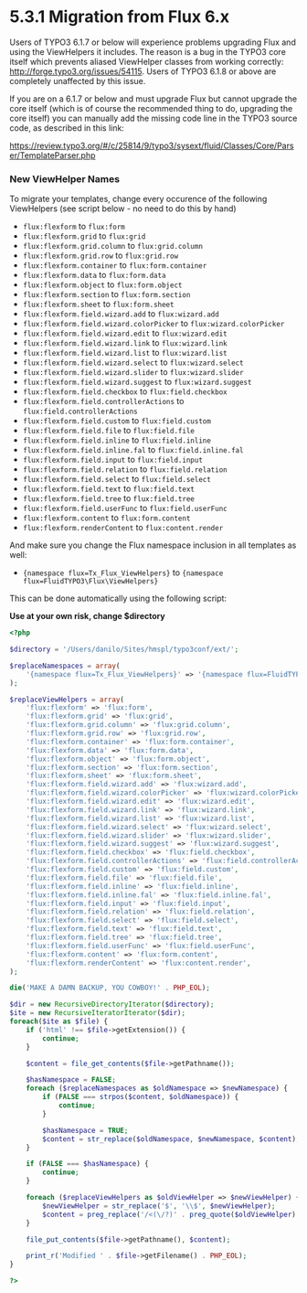 5.3.1 Migration from Flux 6.x
=============================


Users of TYPO3 6.1.7 or below will experience problems upgrading Flux and using the ViewHelpers it includes. The reason is a bug
in the TYPO3 core itself which prevents aliased ViewHelper classes from working correctly: http://forge.typo3.org/issues/54115.
Users of TYPO3 6.1.8 or above are completely unaffected by this issue.

If you are on a 6.1.7 or below and must upgrade Flux but cannot upgrade the core itself (which is of course the recommended thing
to do, upgrading the core itself) you can manually add the missing code line in the TYPO3 source code, as described in this link:

https://review.typo3.org/#/c/25814/9/typo3/sysext/fluid/Classes/Core/Parser/TemplateParser.php

### New ViewHelper Names

To migrate your templates, change every occurence of the following ViewHelpers (see script below - no need to do this by hand)

* ``flux:flexform`` to ``flux:form``
* ``flux:flexform.grid`` to ``flux:grid``
* ``flux:flexform.grid.column`` to ``flux:grid.column``
* ``flux:flexform.grid.row`` to ``flux:grid.row``
* ``flux:flexform.container`` to ``flux:form.container``
* ``flux:flexform.data`` to ``flux:form.data``
* ``flux:flexform.object`` to ``flux:form.object``
* ``flux:flexform.section`` to ``flux:form.section``
* ``flux:flexform.sheet`` to ``flux:form.sheet``
* ``flux:flexform.field.wizard.add`` to ``flux:wizard.add``
* ``flux:flexform.field.wizard.colorPicker`` to ``flux:wizard.colorPicker``
* ``flux:flexform.field.wizard.edit`` to ``flux:wizard.edit``
* ``flux:flexform.field.wizard.link`` to ``flux:wizard.link``
* ``flux:flexform.field.wizard.list`` to ``flux:wizard.list``
* ``flux:flexform.field.wizard.select`` to ``flux:wizard.select``
* ``flux:flexform.field.wizard.slider`` to ``flux:wizard.slider``
* ``flux:flexform.field.wizard.suggest`` to ``flux:wizard.suggest``
* ``flux:flexform.field.checkbox`` to ``flux:field.checkbox``
* ``flux:flexform.field.controllerActions`` to ``flux:field.controllerActions``
* ``flux:flexform.field.custom`` to ``flux:field.custom``
* ``flux:flexform.field.file`` to ``flux:field.file``
* ``flux:flexform.field.inline`` to ``flux:field.inline``
* ``flux:flexform.field.inline.fal`` to ``flux:field.inline.fal``
* ``flux:flexform.field.input`` to ``flux:field.input``
* ``flux:flexform.field.relation`` to ``flux:field.relation``
* ``flux:flexform.field.select`` to ``flux:field.select``
* ``flux:flexform.field.text`` to ``flux:field.text``
* ``flux:flexform.field.tree`` to ``flux:field.tree``
* ``flux:flexform.field.userFunc`` to ``flux:field.userFunc``
* ``flux:flexform.content`` to ``flux:form.content``
* ``flux:flexform.renderContent`` to ``flux:content.render``

And make sure you change the Flux namespace inclusion in all templates as well:

* ``{namespace flux=Tx_Flux_ViewHelpers}`` to ``{namespace flux=FluidTYPO3\Flux\ViewHelpers}``

This can be done automatically using the following script:

**Use at your own risk, change $directory**

```php
<?php

$directory = '/Users/danilo/Sites/hmspl/typo3conf/ext/';

$replaceNamespaces = array(
	'{namespace flux=Tx_Flux_ViewHelpers}' => '{namespace flux=FluidTYPO3\Flux\ViewHelpers}',
);

$replaceViewHelpers = array(
	'flux:flexform' => 'flux:form',
	'flux:flexform.grid' => 'flux:grid',
	'flux:flexform.grid.column' => 'flux:grid.column',
	'flux:flexform.grid.row' => 'flux:grid.row',
	'flux:flexform.container' => 'flux:form.container',
	'flux:flexform.data' => 'flux:form.data',
	'flux:flexform.object' => 'flux:form.object',
	'flux:flexform.section' => 'flux:form.section',
	'flux:flexform.sheet' => 'flux:form.sheet',
	'flux:flexform.field.wizard.add' => 'flux:wizard.add',
	'flux:flexform.field.wizard.colorPicker' => 'flux:wizard.colorPicker',
	'flux:flexform.field.wizard.edit' => 'flux:wizard.edit',
	'flux:flexform.field.wizard.link' => 'flux:wizard.link',
	'flux:flexform.field.wizard.list' => 'flux:wizard.list',
	'flux:flexform.field.wizard.select' => 'flux:wizard.select',
	'flux:flexform.field.wizard.slider' => 'flux:wizard.slider',
	'flux:flexform.field.wizard.suggest' => 'flux:wizard.suggest',
	'flux:flexform.field.checkbox' => 'flux:field.checkbox',
	'flux:flexform.field.controllerActions' => 'flux:field.controllerActions',
	'flux:flexform.field.custom' => 'flux:field.custom',
	'flux:flexform.field.file' => 'flux:field.file',
	'flux:flexform.field.inline' => 'flux:field.inline',
	'flux:flexform.field.inline.fal' => 'flux:field.inline.fal',
	'flux:flexform.field.input' => 'flux:field.input',
	'flux:flexform.field.relation' => 'flux:field.relation',
	'flux:flexform.field.select' => 'flux:field.select',
	'flux:flexform.field.text' => 'flux:field.text',
	'flux:flexform.field.tree' => 'flux:field.tree',
	'flux:flexform.field.userFunc' => 'flux:field.userFunc',
	'flux:flexform.content' => 'flux:form.content',
	'flux:flexform.renderContent' => 'flux:content.render',
);

die('MAKE A DAMN BACKUP, YOU COWBOY!' . PHP_EOL);

$dir = new RecursiveDirectoryIterator($directory);
$ite = new RecursiveIteratorIterator($dir);
foreach($ite as $file) {
	if ('html' !== $file->getExtension()) {
		continue;
	}

	$content = file_get_contents($file->getPathname());

	$hasNamespace = FALSE;
	foreach ($replaceNamespaces as $oldNamespace => $newNamespace) {
		if (FALSE === strpos($content, $oldNamespace)) {
			continue;
		}

		$hasNamespace = TRUE;
		$content = str_replace($oldNamespace, $newNamespace, $content);
	}

	if (FALSE === $hasNamespace) {
		continue;
	}

	foreach ($replaceViewHelpers as $oldViewHelper => $newViewHelper) {
		$newViewHelper = str_replace('$', '\\$', $newViewHelper);
		$content = preg_replace('/<(\/?)' . preg_quote($oldViewHelper) . '([\s\/>])/', '<$1' . $newViewHelper . '$2', $content);
	}

	file_put_contents($file->getPathname(), $content);

	print_r('Modified ' . $file->getFilename() . PHP_EOL);
}

?>
```
